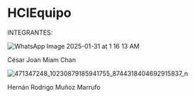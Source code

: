 # HCIEquipo
INTEGRANTES:

![WhatsApp Image 2025-01-31 at 1 16 13 AM](https://github.com/user-attachments/assets/cc34c0a1-06df-4e13-b231-3043f28fd818)

César Joan Miam Chan

![471347248_10230879185941755_8744318404692915837_n](https://github.com/user-attachments/assets/e6fe4126-4054-4916-ae1b-c32fc9a07ce3)

Hernán Rodrigo Muñoz Marrufo
